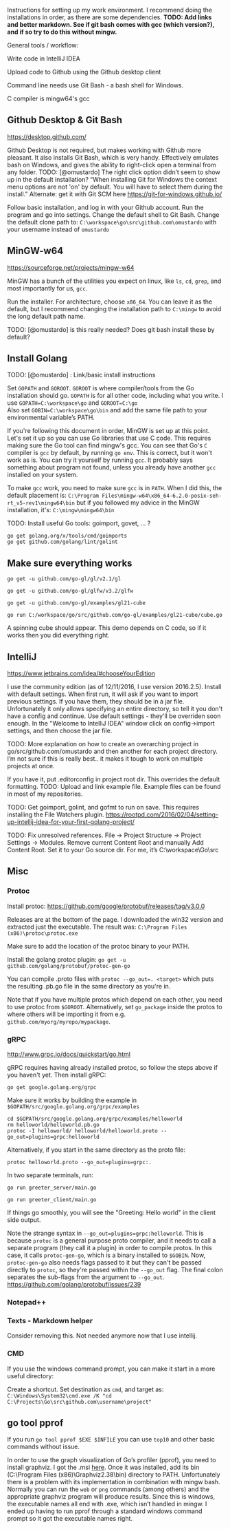Instructions for setting up my work environment. I recommend doing the
installations in order, as there are some dependencies. **TODO: Add links and
better markdown. See if git bash comes with gcc (which version?), and if so try
to do this without mingw.**

General tools / workflow:

Write code in IntelliJ IDEA

Upload code to Github using the Github desktop client

Command line needs use Git Bash - a bash shell for Windows.

C compiler is mingw64's gcc

**Github Desktop & Git Bash**
-----------------------------

<https://desktop.github.com/>

Github Desktop is not required, but makes working with Github more pleasant. It
also installs Git Bash, which is very handy. Effectively emulates bash on
Windows, and gives the ability to right-click open a terminal from any folder.
TODO: [@omustardo] The right click option didn’t seem to show up in the default
installation? “When installing Git for Windows the context menu options are not
'on' by default. You will have to select them during the install.” Alternate:
get it with Git SCM here https://git-for-windows.github.io/

Follow basic installation, and log in with your Github account. Run the program
and go into settings. Change the default shell to Git Bash. Change the default
clone path to: `C:\workspace\go\src\github.com\omustardo` with your username
instead of `omustardo`

**MinGW-w64**
-------------

<https://sourceforge.net/projects/mingw-w64>

MinGW has a bunch of the utilities you expect on linux, like `ls`, `cd`, `grep`,
and most importantly for us, `gcc`.

Run the installer. For architecture, choose `x86_64`. You can leave it as the
default, but I recommend changing the installation path to `C:\mingw` to avoid
the long default path name.

TODO: [@omustardo] is this really needed? Does git bash install these by
default?

**Install Golang**
------------------

TODO: [@omustardo] : Link/basic install instructions

Set `GOPATH` and `GOROOT`. `GOROOT` is where compiler/tools from the Go
installation should go. `GOPATH` is for all other code, including what you
write. I use `GOPATH=C:\workspace\go` and `GOROOT=C:\go`  
Also set `GOBIN=C:\workspace\go\bin` and add the same file path to your
environmental variable’s PATH.

If you're following this document in order, MinGW is set up at this point. Let's
set it up so you can use Go libraries that use C code. This requires making sure
the Go tool can find mingw's gcc. You can see that Go's `C` compiler is `gcc` by
default, by running `go env`. This is correct, but it won't work as is. You can
try it yourself by running `gcc`. It probably says something about program not
found, unless you already have another `gcc` installed on your system.

To make `gcc` work, you need to make sure `gcc` is in `PATH`. When I did this,
the default placement is: `C:\Program
Files\mingw-w64\x86_64-6.2.0-posix-seh-rt_v5-rev1\mingw64\bin` but if you
followed my advice in the MinGW installation, it's: `C:\mingw\mingw64\bin`

TODO: Install useful Go tools: goimport, govet, ... ?

~~~~~~~~~~~~~~~~~~~~~~~~~~~~~~~~~~~~~~~~~~~~~~~~~~~~~~~~~~~~~~~~~~~~~~~~~~~~~~~~
go get golang.org/x/tools/cmd/goimports
go get github.com/golang/lint/golint
~~~~~~~~~~~~~~~~~~~~~~~~~~~~~~~~~~~~~~~~~~~~~~~~~~~~~~~~~~~~~~~~~~~~~~~~~~~~~~~~

**Make sure everything works**
------------------------------

`go get -u github.com/go-gl/gl/v2.1/gl`

`go get -u github.com/go-gl/glfw/v3.2/glfw`

`go get -u github.com/go-gl/examples/gl21-cube`

`go run C:/workspace/go/src/github.com/go-gl/examples/gl21-cube/cube.go`

A spinning cube should appear. This demo depends on C code, so if it works then
you did everything right.

**IntelliJ**
------------

<https://www.jetbrains.com/idea/#chooseYourEdition>

I use the community edition (as of 12/11/2016, I use version 2016.2.5). Install
with default settings. When first run, it will ask if you want to import
previous settings. If you have them, they should be in a jar file. Unfortunately
it only allows specifying an entire directory, so tell it you don't have a
config and continue. Use default settings - they'll be overriden soon enough. In
the "Welcome to IntelliJ IDEA" window click on config-\>import settings, and
then choose the jar file.

TODO: More explanation on how to create an overarching project in
go/src/github.com/omustardo and then another for each project directory. I’m not
sure if this is really best.. it makes it tough to work on multiple projects at
once.

If you have it, put .editorconfig in project root dir. This overrides the
default formatting. TODO: Upload and link example file. Example files can be
found in most of my repositories.

TODO: Get goimport, golint, and gofmt to run on save. This requires installing
the File Watchers plugin.
https://rootpd.com/2016/02/04/setting-up-intellij-idea-for-your-first-golang-project/

TODO: Fix unresolved references. File -\> Project Structure -\> Project Settings
-\> Modules. Remove current Content Root and manually Add Content Root. Set it
to your Go source dir. For me, it’s C:\\workspace\\Go\\src

**Misc**
--------

### Protoc

Install protoc: https://github.com/google/protobuf/releases/tag/v3.0.0

Releases are at the bottom of the page. I downloaded the win32 version and extracted just the executable.
The result was: `C:\Program Files (x86)\protoc\protoc.exe`

Make sure to add the location of the protoc binary to your PATH.

Install the golang protoc plugin: `go get -u github.com/golang/protobuf/protoc-gen-go`

You can compile .proto files with `protoc --go_out=. <target>` which puts the resulting
 .pb.go file in the same directory as you're in.

Note that if you have multiple protos which depend on each other, you need to 
use protoc from `$GOROOT`. Alternatively, set `go_package` inside the protos
to where others will be importing it from e.g. `github.com/myorg/myrepo/mypackage`.

### gRPC

http://www.grpc.io/docs/quickstart/go.html

gRPC requires having already installed protoc, so follow the steps above if you haven't yet.
Then install gRPC:

`go get google.golang.org/grpc`

Make sure it works by building the example in `$GOPATH/src/google.golang.org/grpc/examples`

```
cd $GOPATH/src/google.golang.org/grpc/examples/helloworld
rm helloworld/helloworld.pb.go
protoc -I helloworld/ helloworld/helloworld.proto --go_out=plugins=grpc:helloworld
```
Alternatively, if you start in the same directory as the proto file:
```
protoc helloworld.proto --go_out=plugins=grpc:.
```
In two separate terminals, run:

`go run greeter_server/main.go`

`go run greeter_client/main.go`

If things go smoothly, you will see the "Greeting: Hello world" in the client side output.

Note the strange syntax in `--go_out=plugins=grpc:helloworld`. This is because `protoc` is a general purpose
proto compiler, and it needs to call a separate program (they call it a plugin) in order to compile protos.
In this case, it calls `protoc-gen-go`, which is a binary installed to `$GOBIN`. Now, `protoc-gen-go` also needs
flags passed to it but they can't be passed directly to `protoc`, so they're passed within the `--go_out` flag.
The final colon separates the sub-flags from the argument to `--go_out`.
 https://github.com/golang/protobuf/issues/239

### Notepad++

### Texts - Markdown helper

Consider removing this. Not needed anymore now that I use intellij.

### CMD

If you use the windows command prompt, you can make it start in a more useful
directory:

Create a shortcut. Set destination as `cmd`, and target as:
`C:\Windows\System32\cmd.exe /K "cd
C:\Projects\Go\src\github.com\username\project"`

**go tool pprof**
-----------------

If you run `go tool pprof $EXE $INFILE` you can use `top10` and other basic
commands without issue.

In order to use the graph visualization of Go’s profiler (pprof), you need to
install graphviz. I got the .msi
[here](<http://www.graphviz.org/Download_windows.php>). Once it was installed,
add its bin (C:\\Program Files (x86)\\Graphviz2.38\\bin) directory to PATH.
Unfortunately there is a problem with its implementation in combination with
mingw bash. Normally you can run the `web` or `png` commands (among others) and
the appropriate graphviz program will produce results. Since this is windows,
the executable names all end with .exe, which isn’t handled in mingw. I ended up
having to run pprof through a standard windows command prompt so it got the
executable names right.
